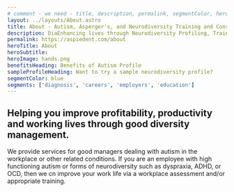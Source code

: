 ```yaml
---
# comment - we need - title, description, permalink, segmentColor, herotitle, heroImage
layout: ../layouts/About.astro
title: About - Autism, Asperger's, and Neurodiversity Training and Consulting
description: DiaEnhancing lives through Neurodiversity Profiling, Training & Consultancy
permalink: https://aspiedent.com/about
heroTitle: About
heroSubtitle: 
heroImage: hands.png
benefitsHeading: Benefits of Autism Profile
sampleProfileHeading: Want to try a sample neurodiversity profile?
segmentColor: blue
segments: ['diagnosis', 'careers', 'employers', 'education']
---
```

## Helping you improve profitability, productivity and working lives through good diversity management.

We provide services for good managers dealing with autism in the workplace or other related conditions. If you are an employee with high functioning autism or forms of neurodiversity such as dyspraxia, ADHD, or OCD, then we cn improve your work life via a workplace assessment and/or appropriate training.